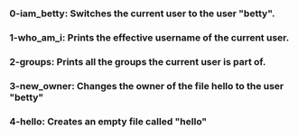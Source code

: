 ### 0-iam_betty: Switches the current user to the user "betty".
### 1-who_am_i: Prints the effective username of the current user. 
### 2-groups: Prints all the groups the current user is part of.
### 3-new_owner: Changes the owner of the file hello to the user "betty"
### 4-hello: Creates an empty file called "hello"
